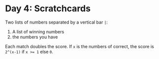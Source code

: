 # Day 4: Scratchcards

Two lists of numbers separated by a vertical bar `|`:

1. A list of winning numbers
2. the numbers you have

Each match doubles the score. If `x` is the numbers of correct, the score is `2^(x-1)` if `x >= 1` else `0`.
